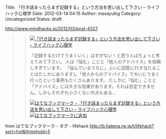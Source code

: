 Title: 「行き詰まったらまず記録する」という方法を思い出して下さい – ライフハック心理学
Date: 2012-03-14 04:15
Author: masayukig
Category: Uncategorized
Status: draft

<http://www.mindhacks.jp/2012/03/post-4327>  
  
  

> > ![](http://cdn-ak.favicon.st-hatena.com/?url=http%3A%2F%2Fwww.mindhacks.jp%2F)[「行き詰まったらまず記録する」という方法を思い出して下さい
> > – ライフハック心理学](http://www.mindhacks.jp/2012/03/post-4327)
> >
> > 「記録するだけでうまくいく」はずがない！と思う人はちょっと考えてみて下さい。
> > 人は「悩む」ことと「他人のアドバイス」を信頼しすぎています。
> > 「悩んでいるうちに」ふいに回答に行き当たることはたしかにありますし「他人からのアドバイス」で大いにうまく行ったという事例もたくさんあります。
> > たしかに「悩む」ことと「アドバイス」には大きな効果があります。それは否定できません。しかしそれぞれ小さくない欠点もある...
> >
> > [![はてなブックマーク -
> > 「行き詰まったらまず記録する」という方法を思い出して下さい –
> > ライフハック心理学](http://b.hatena.ne.jp/entry/image/http://www.mindhacks.jp/2012/03/post-4327 "はてなブックマーク - 「行き詰まったらまず記録する」という方法を思い出して下さい – ライフハック心理学")](http://b.hatena.ne.jp/entry/http://www.mindhacks.jp/2012/03/post-4327)
> > [![はてなブックマークに追加](http://b.hatena.ne.jp/images/append.gif "はてなブックマークに追加")](http://b.hatena.ne.jp/append?http://www.mindhacks.jp/2012/03/post-4327)

  
  
from はてなブックマーク - タグ - lifehack
<http://b.hatena.ne.jp/t/lifehack?sort=hot&threshold=5>
